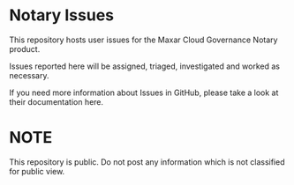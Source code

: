 # Notary Issues

This repository hosts user issues for the Maxar Cloud Governance Notary product.

Issues reported here will be assigned, triaged, investigated and worked as necessary.

If you need more information about Issues in GitHub, please take a look at their documentation here.

# NOTE

This repository is public. Do not post any information which is not classified for public view.

